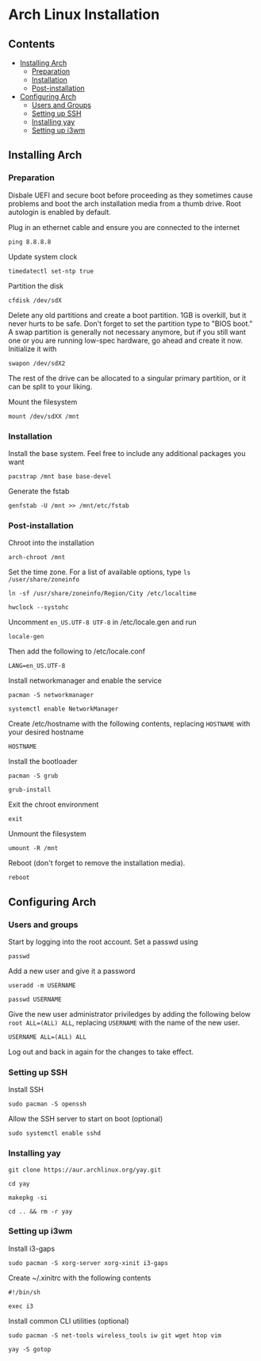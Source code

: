 # Arch Linux Installation

## Contents

- [Installing Arch](#installing-arch)
  - [Preparation](#preparation)
  - [Installation](#installation)
  - [Post-installation](#post-installation)
- [Configuring Arch](#configuring-arch)
  - [Users and Groups](#users-and-groups)
  - [Setting up SSH](#setting-up-ssh)
  - [Installing yay](#installing-yay)
  - [Setting up i3wm](#setting-up-i3wm)

## Installing Arch

### Preparation

Disbale UEFI and secure boot before proceeding as they sometimes cause problems and boot the arch installation media from a thumb drive. Root autologin is enabled by default.

Plug in an ethernet cable and ensure you are connected to the internet

`ping 8.8.8.8`

Update system clock

`timedatectl set-ntp true`

Partition the disk

`cfdisk /dev/sdX`

Delete any old partitions and create a boot partition. 1GB is overkill, but it never hurts to be safe. Don't forget to set the partition type to "BIOS boot." A swap partition is generally not necessary anymore, but if you still want one or you are running low-spec hardware, go ahead and create it now. Initialize it with

`swapon /dev/sdX2`

The rest of the drive can be allocated to a singular primary partition, or it can be split to your liking.

Mount the filesystem

`mount /dev/sdXX /mnt`

### Installation

Install the base system. Feel free to include any additional packages you want

`pacstrap /mnt base base-devel`

Generate the fstab

`genfstab -U /mnt >> /mnt/etc/fstab`

### Post-installation

Chroot into the installation

`arch-chroot /mnt`

Set the time zone. For a list of available options, type `ls /user/share/zoneinfo`

`ln -sf /usr/share/zoneinfo/Region/City /etc/localtime`

`hwclock --systohc`

Uncomment `en_US.UTF-8 UTF-8` in /etc/locale.gen and run

`locale-gen`

Then add the following to /etc/locale.conf

`LANG=en_US.UTF-8`

Install networkmanager and enable the service

`pacman -S networkmanager`

`systemctl enable NetworkManager`

Create /etc/hostname with the following contents, replacing `HOSTNAME` with your desired hostname

`HOSTNAME`

Install the bootloader

`pacman -S grub`

`grub-install`

Exit the chroot environment

`exit`

Unmount the filesystem

`umount -R /mnt`

Reboot (don't forget to remove the installation media).

`reboot`

## Configuring Arch

### Users and groups

Start by logging into the root account. Set a passwd using

`passwd`

Add a new user and give it a password

`useradd -m USERNAME`

`passwd USERNAME`

Give the new user administrator priviledges by adding the following below `root ALL=(ALL) ALL`, replacing `USERNAME` with the name of the new user.

`USERNAME ALL=(ALL) ALL`

Log out and back in again for the changes to take effect.

### Setting up SSH

Install SSH

`sudo pacman -S openssh`

Allow the SSH server to start on boot (optional)

`sudo systemctl enable sshd`

### Installing yay

`git clone https://aur.archlinux.org/yay.git`

`cd yay`

`makepkg -si`

`cd .. && rm -r yay`

### Setting up i3wm

Install i3-gaps

`sudo pacman -S xorg-server xorg-xinit i3-gaps`

Create ~/.xinitrc with the following contents

```
#!/bin/sh

exec i3
```

Install common CLI utilities (optional)

`sudo pacman -S net-tools wireless_tools iw git wget htop vim`

`yay -S gotop`
